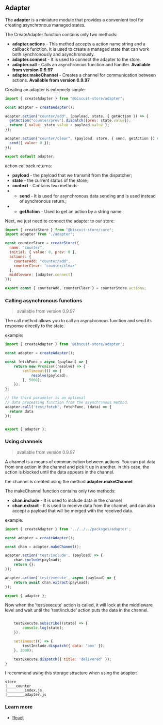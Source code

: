 ## Adapter
The **adapter** is a miniature module that provides a convenient tool for creating asynchronous managed states.

The CreateAdapter function contains only two methods:
- **adapter.actions** - This method accepts a action name string and a callback function. It is used to create a managed state that can work both synchronously and asynchronously.
- **adapter.connect** - It is used to connect the adapter to the store.
- **adapter.call** - Calls an asynchronous function and handler. **Available from version 0.9.97**
- **adapter.makeChannel** - Creates a channel for communication between actions. **Available from version 0.9.97**

Creating an adapter is extremely simple:
```javascript
import { createAdapter } from "@biscuit-store/adapter";

const adapter = createAdapter();

adapter.action("counter/add", (payload, state, { getAction }) => {
  getAction("counter/prev").dispatch({prev: state.value});
  return { value: state.value + payload.value };
});

adapter.action("counter/clear", (payload, store, { send, getAction }) => {
  send({ value: 0 });
});

export default adapter;
```
action callback returns:
- **payload** - the payload that we transmit from the dispatcher;
- **state** - the current status of the store;
- **context** - Contains two methods:
- - **send** - It is used for asynchronous data sending and is used instead of synchronous return.;
- - **getAction** - Used to get an action by a string name.

Next, we just need to connect the adapter to our store:
```javascript
import { createStore } from "@biscuit-store/core";
import adapter from "./adapter";

const counterStore = createStore({
  name: "counter",
  initial: { value: 0, prev: 0 },
  actions: {
    counterAdd: "counter/add",
    counterClear: "counter/clear"
  },
  middleware: [adapter.connect]
});

export const { counterAdd, counterClear } = counterStore.actions;
```

### Calling asynchronous functions
> available from version 0.9.97

The call method allows you to call an asynchronous function and send its response directly to the state.

example:
```javascript
import { createAdapter } from '@ibscuit-store/adapter';

const adapter = createAdapter();

const fetchFunc = async (payload) => {
    return new Promise((resolve) => {
        setTimeout(() => {
            resolve(payload);
        }, 5000);
    });
};

// the third parameter is an optional 
// data processing function from the asynchronous method.
adapter.call('test/fetch', fetchFunc, (data) => {
  return data
});


export { adapter };
```

### Using channels
> available from version 0.9.97

A channel is a means of communication between actions. You can put data from one action in the channel and pick it up in another. in this case, the action is blocked until the data appears in the channel.

the channel is created using the method **adapter.makeChannel**

The makeChannel function contains only two methods:
- **chan.include** - It is used to include data in the channel
- **chan.extract** - It is used to receive data from the channel, and can also accept a payload that will be merged with the received data. 

example:
```javascript
import { createAdapter } from '../../../packages/adapter';

const adapter = createAdapter();

const chan = adapter.makeChannel();

adapter.action('test/include', (payload) => {
    chan.include(payload);
    return {};
});

adapter.action('test/execute', async (payload) => {
    return await chan.extract(payload);
});

export { adapter };
```
Now when the 'test/execute' action is called, it will lock at the middleware level and wait until the 'test/include' action puts the data in the channel.

```javascript

    testExecute.subscribe((state) => {
        console.log(state);
    });

    setTimeout(() => {
        testInclude.dispatch({ data: 'box' });
    }, 2000);

    testExecute.dispatch({ title: 'delivered' });
}
```

I recommend using this storage structure when using the adapter:

```
store
|____counter
|________index.js
|________adapter.js
```

### Learn more
 - [React](/docs/react/REACT.md)